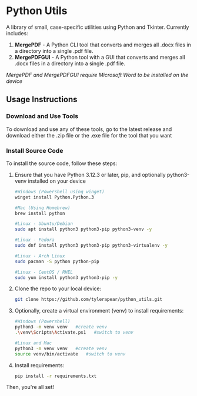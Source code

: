 # Python Utils

A library of small, case-specific utilities using Python and Tkinter. Currently includes:
1) **MergePDF** - A Python CLI tool that converts and merges all .docx files in a directory into a single .pdf file.
2) **MergePDFGUI** - A Python tool with a GUI that converts and merges all .docx files in a directory into a single .pdf file.

_MergePDF and MergePDFGUI require Microsoft Word to be installed on the device_

## Usage Instructions

### Download and Use Tools
To download and use any of these tools, go to the latest release and download either the .zip file or the .exe file for the tool that you want

### Install Source Code
To install the source code, follow these steps:

1) Ensure that you have Python 3.12.3 or later, pip, and optionally python3-venv installed on your device

    ```bash
    #Windows (Powershell using winget)
    winget install Python.Python.3
    ```
    ```bash
    #Mac (Using Homebrew)
    brew install python
    ```
    ```bash
    #Linux - Ubuntu/Debian
    sudo apt install python3 python3-pip python3-venv -y
    ```
    ```bash
    #Linux - Fedora
    sudo dnf install python3 python3-pip python3-virtualenv -y
    ```
    ```bash
    #Linux - Arch Linux
    sudo pacman -S python python-pip
    ```
    ```bash
    #Linux - CentOS / RHEL
    sudo yum install python3 python3-pip -y
    ```
  
2) Clone the repo to your local device:
   
    ```bash
    git clone https://github.com/tylerapear/python_utils.git
    ```
3) Optionally, create a virtual environment (venv) to install requirements:

    ```bash
    #Windows (Powershell)
    python3 -m venv venv   #create venv
    .\venv\Scripts\Activate.ps1   #switch to venv
    ```
    ```bash
    #Linux and Mac
    python3 -m venv venv   #create venv
    source venv/bin/activate   #switch to venv
    ```
    
4) Install requirements:

    ```bash
    pip install -r requirements.txt
    ```

Then, you're all set!
